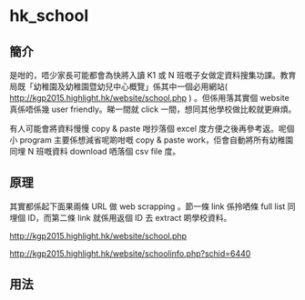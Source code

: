 # hk_school

## 簡介

是咁的，唔少家長可能都會為快將入讀 K1 或 N 班嘅子女做定資料搜集功課。教育局既「幼稚園及幼稚園暨幼兒中心概覽」係其中一個必用網站( http://kgp2015.highlight.hk/website/school.php ) 。但係用落其實個 website 真係唔係幾 user friendly。睇一間就 click 一間，想同其他學校做比較就更麻煩。

有人可能會將資料慢慢 copy & paste 咁抄落個 excel 度方便之後再參考返。呢個小 program 主要係想減省呢啲咁嘅 copy & paste work，佢會自動將所有幼稚園同埋 N 班嘅資料 download 哂落個 csv file 度。

## 原理

其實都係起下面果兩條 URL 做 web scrapping 。節一條 link 係拎哂條 full list 同埋個 ID，而第二條 link 就係用返個 ID 去 extract 啲學校資料。

http://kgp2015.highlight.hk/website/school.php

http://kgp2015.highlight.hk/website/schoolinfo.php?schid=6440

## 用法


